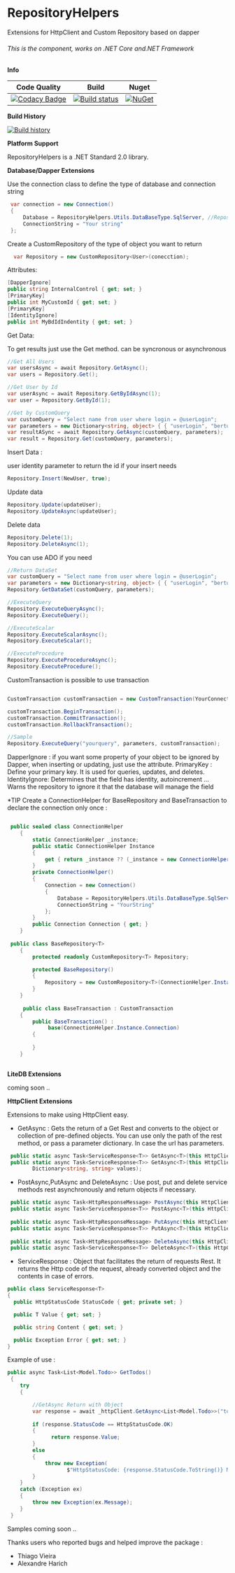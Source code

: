 # RepositoryHelpers

Extensions for HttpClient and Custom Repository based on dapper

###### This is the component, works on .NET Core and.NET Framework

**Info**

|Code Quality|Build|Nuget|
| ------------------- | ------------------- | :------------------: |
|[![Codacy Badge](https://api.codacy.com/project/badge/Grade/ea9b954b18e942d4800825dccd6ef77c)](https://app.codacy.com/app/TBertuzzi/RepositoryHelpers?utm_source=github.com&utm_medium=referral&utm_content=TBertuzzi/RepositoryHelpers&utm_campaign=Badge_Grade_Dashboard)|[![Build status](https://ci.appveyor.com/api/projects/status/github/TBertuzzi/RepositoryHelpers?branch=master&svg=true)](https://ci.appveyor.com/project/ThiagoBertuzzi/repositoryhelpers)|[![NuGet](https://buildstats.info/nuget/RepositoryHelpers)](https://www.nuget.org/packages/RepositoryHelpers/)|

**Build History**

[![Build history](https://buildstats.info/appveyor/chart/ThiagoBertuzzi/repositoryhelpers?buildCount=7)](https://ci.appveyor.com/project/ThiagoBertuzzi/repositoryhelpers/history)

**Platform Support**

RepositoryHelpers is a .NET Standard 2.0 library.

**Database/Dapper Extensions**

Use the connection class to define the type of database and connection string

```csharp
 var connection = new Connection()
 {
     Database = RepositoryHelpers.Utils.DataBaseType.SqlServer, //RepositoryHelpers.Utils.DataBaseType.Oracle
     ConnectionString = "Your string"
 };
```

Create a CustomRepository of the type of object you want to return

```csharp
  var Repository = new CustomRepository<User>(conecction);
``````

Attributes:

```csharp
[DapperIgnore]
public string InternalControl { get; set; }
[PrimaryKey]
public int MyCustomId { get; set; }
[PrimaryKey]
[IdentityIgnore]
public int MyBdIdIndentity { get; set; }

``````
Get Data:

To get results just use the Get method. can be syncronous or asynchronous

```csharp
//Get All Users
var usersAsync = await Repository.GetAsync();
var users = Repository.Get();

//Get User by Id
var userAsync = await Repository.GetByIdAsync(1);
var user = Repository.GetById(1);

//Get by CustomQuery
var customQuery = "Select name from user where login = @userLogin";
var parameters = new Dictionary<string, object> { { "userLogin", "bertuzzi" } };
var resultASync = await Repository.GetAsync(customQuery, parameters);
var result = Repository.Get(customQuery, parameters);
```

Insert Data :

user identity parameter to return the id if your insert needs

```csharp
Repository.Insert(NewUser, true);
```

Update data

```csharp
Repository.Update(updateUser);
Repository.UpdateAsync(updateUser);
```

Delete data

```csharp
Repository.Delete(1);
Repository.DeleteAsync(1);
```

You can use ADO if you need

```csharp
//Return DataSet
var customQuery = "Select name from user where login = @userLogin";
var parameters = new Dictionary<string, object> { { "userLogin", "bertuzzi" } };
Repository.GetDataSet(customQuery, parameters);

//ExecuteQuery
Repository.ExecuteQueryAsync();
Repository.ExecuteQuery();

//ExecuteScalar
Repository.ExecuteScalarAsync();
Repository.ExecuteScalar();

//ExecuteProcedure
Repository.ExecuteProcedureAsync();
Repository.ExecuteProcedure();
```

CustomTransaction is possible to use transaction

```csharp

CustomTransaction customTransaction = new CustomTransaction(YourConnection);

customTransaction.BeginTransaction();
customTransaction.CommitTransaction();
customTransaction.RollbackTransaction();

//Sample
Repository.ExecuteQuery("yourquery", parameters, customTransaction);


```


DapperIgnore : if you want some property of your object to be ignored by Dapper, when inserting or updating, just use the attribute.
PrimaryKey : Define your primary key. It is used for queries, updates, and deletes.
IdentityIgnore: Determines that the field has identity, autoincrement ... Warns the repository to ignore it that the database will manage the field

*TIP Create a ConnectionHelper for BaseRepository and BaseTransaction to declare the connection only once :

```csharp

 public sealed class ConnectionHelper
    {
        static ConnectionHelper _instance;
        public static ConnectionHelper Instance
        {
            get { return _instance ?? (_instance = new ConnectionHelper()); }
        }
        private ConnectionHelper() 
        {
            Connection = new Connection()
            {
                Database = RepositoryHelpers.Utils.DataBaseType.SqlServer,
                ConnectionString = "YourString"
            };
        }
        public Connection Connection { get; }
    }
    
 public class BaseRepository<T>
    {
        protected readonly CustomRepository<T> Repository;

        protected BaseRepository()
        {
            Repository = new CustomRepository<T>(ConnectionHelper.Instance.Connection);
        }
    }
    
     public class BaseTransaction : CustomTransaction
    {
        public BaseTransaction() :
             base(ConnectionHelper.Instance.Connection)
        {
           
        }
    }
    
```

**LiteDB Extensions**

coming soon ..

**HttpClient Extensions**

Extensions to make using HttpClient easy.

* GetAsync<T> : Gets the return of a Get Rest and converts to the object or collection of pre-defined objects.
You can use only the path of the rest method, or pass a parameter dictionary. In case the url has parameters.

```csharp
 public static async Task<ServiceResponse<T>> GetAsync<T>(this HttpClient httpClient, string address);
 public static async Task<ServiceResponse<T>> GetAsync<T>(this HttpClient httpClient, string address,
        Dictionary<string, string> values);
```


* PostAsync<T>,PutAsync<T> and DeleteAsync<T> : Use post, put and delete service methods rest asynchronously and return objects if necessary. 
 
```csharp
 public static async Task<HttpResponseMessage> PostAsync(this HttpClient httpClient,string address, object dto);
 public static async Task<ServiceResponse<T>> PostAsync<T>(this HttpClient httpClient, string address, object dto);
 
 public static async Task<HttpResponseMessage> PutAsync(this HttpClient httpClient,string address, object dto);
 public static async Task<ServiceResponse<T>> PutAsync<T>(this HttpClient httpClient, string address, object dto);
 
 public static async Task<HttpResponseMessage> DeleteAsync(this HttpClient httpClient,string address, object dto);
 public static async Task<ServiceResponse<T>> DeleteAsync<T>(this HttpClient httpClient, string address, object dto);
```

* ServiceResponse<T> : Object that facilitates the return of requests Rest. It returns the Http code of the request, already converted object and the contents in case of errors.

```csharp
public class ServiceResponse<T>
{
  public HttpStatusCode StatusCode { get; private set; }

  public T Value { get; set; }

  public string Content { get; set; }

  public Exception Error { get; set; }
}
```

Example of use :

```csharp
public async Task<List<Model.Todo>> GetTodos()
 {
    try
    {

        //GetAsync Return with Object
        var response = await _httpClient.GetAsync<List<Model.Todo>>("todos");
           
        if (response.StatusCode == HttpStatusCode.OK)
        {
              return response.Value;
        }
        else
        {
            throw new Exception(
                   $"HttpStatusCode: {response.StatusCode.ToString()} Message: {response.Content}");
        }
    }
    catch (Exception ex)
    {
        throw new Exception(ex.Message);
    }
 }
```

Samples coming soon ..

Thanks users who reported bugs and helped improve the package :

* Thiago Vieira
* Alexandre Harich
